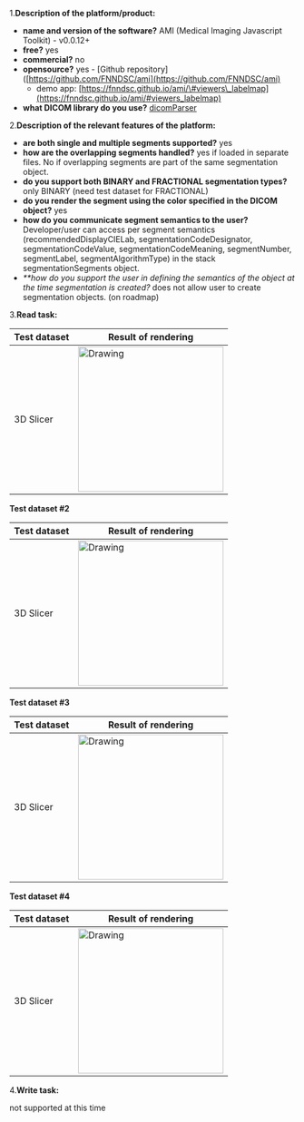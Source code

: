 1.**Description of the platform/product:**

* **name and version of the software?** AMI \(Medical Imaging Javascript Toolkit\) - v0.0.12+
* **free?** yes
* **commercial?** no
* **opensource?** yes - \[Github repository\]\([https://github.com/FNNDSC/ami](https://github.com/FNNDSC/ami)
  * demo app: [https://fnndsc.github.io/ami/\#viewers\_labelmap](https://fnndsc.github.io/ami/#viewers_labelmap)
* **what DICOM library do you use?** [dicomParser](https://github.com/chafey/dicomParser)

2.**Description of the relevant features of the platform:**

* **are both single and multiple segments supported?** yes
* **how are the overlapping segments handled?** yes if loaded in separate files. No if overlapping segments are part of the same segmentation object.
* **do you support both BINARY and FRACTIONAL segmentation types?** only BINARY \(need test dataset for FRACTIONAL\)
* **do you render the segment using the color specified in the DICOM object?** yes
* **how do you communicate segment semantics to the user?** Developer/user can access per segment semantics \(recommendedDisplayCIELab, segmentationCodeDesignator, segmentationCodeValue, segmentationCodeMeaning, segmentNumber, segmentLabel, segmentAlgorithmType\) in the stack segmentationSegments object.
* _\*\*how do you support the user in defining the semantics of the object at the time segmentation is created?_ does not allow user to create segmentation objects. \(on roadmap\)

3.**Read task:**

| Test dataset   | Result of rendering                                                                                                  |
|----------------|----------------------------------------------------------------------------------------------------------------------|
| 3D Slicer | <img src="../AMI/ami-slicer-td1.jpg" alt="Drawing"  width="256" height="256"/> |

**Test dataset #2**

| Test dataset   | Result of rendering                                                                                                  |
|----------------|----------------------------------------------------------------------------------------------------------------------|
| 3D Slicer | <img src="../AMI/ami-slicer-td2.jpg" alt="Drawing"  width="256" height="256"/> |

**Test dataset #3**

| Test dataset   | Result of rendering                                                                                                  |
|----------------|----------------------------------------------------------------------------------------------------------------------|
| 3D Slicer | <img src="../AMI/ami-slicer-td3.jpg" alt="Drawing"  width="256" height="256"/> |

**Test dataset #4**

| Test dataset   | Result of rendering                                                                                                  |
|----------------|----------------------------------------------------------------------------------------------------------------------|
| 3D Slicer | <img src="../AMI/ami-slicer-td4.jpg" alt="Drawing"  width="256" height="256"/> |

4.**Write task:**

not supported at this time
